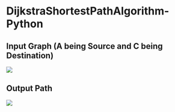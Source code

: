 # DijkstraShortestPathAlgorithm-Python

## Input Graph (A being Source and C being Destination)

![](/Users/ayaan/Documents/Python/DijkstraShortestPathAlgorithm-Python/READMEAssets/inputgraph.png)

## Output Path

![](/Users/ayaan/Documents/Python/DijkstraShortestPathAlgorithm-Python/READMEAssets/outputpath.png)
